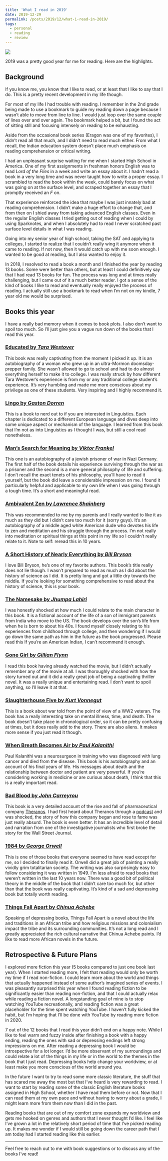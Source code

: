 ```yaml
---
title: 'What I read in 2019'
date: 2019-12-29
permalink: /posts/2019/12/what-i-read-in-2019/
tags:
  - personal
  - reading
  - review
---
```

<img src="/images/posts/muir_woods.jpg">

2019 was a pretty good year for me for reading. Here are the highlights.

## Background
If you know me, you know that I like to read, or at least that I like to say that I do. This is a pretty recent development in my life though. 

For most of my life I had trouble with reading. I remember in the 2nd grade being made to use a bookmark to guide my reading down a page because I wasn’t able to move from line to line. I would just loop over the same couple of lines over and over again. The bookmark helped a bit, but I found the act of sitting still and focusing intensely on reading to be exhausting.

Aside from the occasional book series (Eragon was one of my favorites), I didn’t read all that much, and I didn’t need to read much either. From what I recall, the Indian education system doesn’t place much emphasis on reading comprehension or critical writing. 

I had an unpleasant surprise waiting for me when I started High School in America. One of my first assignments in freshman honors English was to read *Lord of the Flies* in a week and write an essay about it. I hadn’t read a book in a very long time and was never taught how to write a proper essay. I scrambled to read the book within the week, could barely focus on what was going on at the surface level, and scraped together an essay that I promptly received an *F* on. 

That experience reinforced the idea that maybe I was just innately bad at reading comprehension. I didn’t make a huge effort to change that, and from then on I shied away from taking advanced English classes. Even in the regular English classes I tried getting out of reading when I could by using Sparknotes, and when I absolutely had to read I never scratched past surface level details in what I was reading. 

Going into my senior year of high school, taking the SAT and applying to colleges, I started to realize that I couldn’t really wing it anymore when it came to reading. If not now, then it would catch up with me soon enough. I wanted to be good at reading, but I also wanted to enjoy it.

In 2018, I resolved to read a book a month and I finished the year by reading 13 books. Some were better than others, but at least I could definitively say that I had read 13 books for fun. The process was long and at times really challenging, but I came out of it a much better reader. I got a sense of the kind of books I like to read and eventually really enjoyed the process of reading. I actually still use a bookmark to read when I’m not on my kindle, 7 year old me would be surprised. 


## Books this year
I have a really bad memory when it comes to book plots. I also don’t want to spoil too much. So I’ll just give you a vague run down of the books that I read this year.


### [Educated by <em>Tara Westover</em>](https://www.goodreads.com/book/show/35133922-educated?from_search=true)

This book was really captivating from the moment I picked it up. It is an autobiography of a woman who grew up in an ultra-Mormon doomsday-prepper family. She wasn’t allowed to go to school and had to do almost everything herself to make it to college. I was really struck by how different Tara Westover’s experience is from my or any traditional college student’s experience. It’s very humbling and made me more conscious about my privilege as one of these students. Very inspiring and I highly recommend it. 

### [Lingo by <em>Gaston Dorren</em>](https://www.goodreads.com/book/show/23534636-lingo?from_search=true)

This is a book to nerd out to if you are interested in Linguistics. Each chapter is dedicated to a different European language and dives deep into some unique aspect or mechanism of the language. I learned from this book that I’m not as into Linguistics as I thought I was, but still a cool read nonetheless. 


### [Man’s Search for Meaning by <em>Viktor Frankel</em>](https://www.goodreads.com/book/show/4069.Man_s_Search_for_Meaning?from_search=true)
  
This one is an autobiography of a jewish prisoner of war in Nazi Germany. The first half of the book details his experience surviving through the war as a prisoner and the second is a more general philosophy of life and suffering. I don’t recall the exact tenets of his philosophy, you’ll have to read it yourself, but the book did leave a considerable impression on me. I found it particularly helpful and applicable to my own life when I was going through a tough time. It’s a short and meaningful read.

### [Ambivalent Zen by <em>Lawrence Shainberg</em>](https://www.goodreads.com/book/show/904839.Ambivalent_Zen?ac=1&from_search=true)

This was recommended to me by my parents and I really wanted to like it as much as they did but I didn’t care too much for it (sorry guys). It’s an autobiography of a middle aged white American dude who devotes his life to zen and meditation and his struggle through the process. I’m not really into meditation or spiritual things at this point in my life so I couldn’t really relate to it. Note to self: reread this in 10 years. 

### [A Short History of Nearly Everything by <em>Bill Bryson</em>](https://www.goodreads.com/book/show/21.A_Short_History_of_Nearly_Everything?from_search=true&qid=LW7C2LgHds&rank=1)

I love Bill Bryson, he’s one of my favorite authors. This book’s title really does not lie though. I wasn’t prepared to read as much as I did about the history of science as I did. It is pretty long and got a little dry towards the middle. If you’re looking for something comprehensive to read about the history of science, this is your book.


### [The Namesake by <em>Jhumpa Lahiri</em>](https://www.goodreads.com/book/show/33917.The_Namesake?from_search=true)

I was honestly shocked at how much I could relate to the main character in this book. It is a fictional account of the life of a son of immigrant parents from India who move to the US. The book develops over the son’s life from when he is born to about his 40s. I found myself closely relating to his experiences from childhood through college, and then wondering if I would go down the same path as him in the future as the book progressed. Please read this If you’re an American Indian, I can’t recommend it enough.

### [Gone Girl by <em>Gillian Flynn</em>](https://www.goodreads.com/book/show/19288043-gone-girl?ac=1&from_search=true)

I read this book having already watched the movie, but I didn’t actually remember any of the movie at all. I was thoroughly shocked with how the story turned out and it did a really great job of being a captivating thriller novel. It was a really unique and entertaining read. I don’t want to spoil anything, so I’ll leave it at that.

### [Slaughterhouse Five by <em>Kurt Vonnegut</em>](https://www.goodreads.com/book/show/4981.Slaughterhouse_Five?ac=1&from_search=true&qid=EMn3RUoYFN&rank=1#)

This is a book about war told from the point of view of a WW2 veteran. The book has a really interesting take on mental illness, time, and death. The book doesn’t take place in chronological order, so it can be pretty confusing at times, but it does really add to the story. There are also aliens. It makes more sense if you just read it though.

### [When Breath Becomes Air by <em>Paul Kalanithi</em>](https://www.goodreads.com/book/show/25899336-when-breath-becomes-air?ac=1&from_search=true&qid=yfyhfx5rk2&rank=1#)

Paul Kalanithi was a neurosurgeon in training who was diagnosed with lung cancer and died from the disease. This book is his autobiography and an account of his final years of life. His messages about death and the relationship between doctor and patient are very powerful. If you’re considering working in medicine or are curious about death, I think that this is a really important read.

### [Bad Blood by <em>John Carreyrou</em>](https://www.goodreads.com/book/show/37976541-bad-blood?ac=1&from_search=true&qid=owAXMYUQ05&rank=1#)

This book is a very detailed account of the rise and fall of pharmaceutical company [Theranos](https://www.businessinsider.com/theranos-founder-ceo-elizabeth-holmes-life-story-bio-2018-4). I had first heard about Theranos through a [podcast](https://open.spotify.com/show/7lrJqILWfMuQhqDHJEFUK6) and was shocked, the story of how this company began and rose to fame was just really absurd. The book is even better. It has an incredible level of detail and narration from one of the investigative journalists who first broke the story for the Wall Street Journal. 

### [1984 by <em>George Orwell</em>](https://www.goodreads.com/book/show/40961427-1984?ac=1&from_search=true&qid=RGgwaGJSe8&rank=1#)

This is one of those books that everyone seemed to have read except for me, so I decided to finally read it. Orwell did a great job of painting a really vividly grim totalitarian society. The writing was also surprisingly easy to follow considering it was written in 1949. I’m less afraid to read books that weren’t written in the last 10 years now. There was a good bit of political theory in the middle of the book that I didn’t care too much for, but other than that the book was really captivating. It’s kind of a sad and depressing book but totally worth reading.

### [Things Fall Apart by <em>Chinua Achebe</em>](https://www.goodreads.com/book/show/37781.Things_Fall_Apart?ac=1&from_search=true&qid=Ux7eRzz6DV&rank=2)

Speaking of depressing books, Things Fall Apart is a novel about the life and traditions in an African tribe and how religious missions and colonialism impact the tribe and its surrounding communities. It’s not a long read and I greatly appreciated the rich cultural narrative that Chinua Achebe paints. I’d like to read more African novels in the future.


## Retrospective & Future Plans

I explored more fiction this year (5 books compared to just one book last year). When I started reading more, I felt that reading would only be worth my time if I read non-fiction. I could learn more about the world and things that actually happened instead of some author’s imagined series of events. I was pleasantly surprised this year when I found reading fiction to be significantly easier than reading non-fiction, and that I could actually relax while reading a fiction novel. A longstanding goal of mine is to stop watching YouTube recreationally, and reading fiction was a great placeholder for the time spent watching YouTube. I haven’t fully kicked the habit, but I’m hoping that I’ll be done with YouTube by reading more fiction in 2020. 

7 out of the 12 books that I read this year didn’t end on a happy note. While I like to feel warm and fuzzy inside after finishing a book with a happy ending, reading the ones with sad or depressing endings left strong impressions on me. After reading a depressing book I would be introspective for a lot longer. I’d be more observant of my surroundings and could relate a lot of the things in my life or in the world to the themes in the book that I just read. Depressing books help change your worldview, or at least make you more conscious of the world around you. 

In the future I want to try to read some more classic literature, the stuff that has scared me away the most but that I’ve heard is very rewarding to read. I want to start by reading some of the classic English literature books assigned in High School, whether I have read them before or not. Now that I can read them at my own pace and without having to worry about a grade, I might learn more from them now than I did in the past. 

Reading books that are out of my comfort zone expands my worldview and gets me hooked on genres and authors that I never thought I’d like. I feel like I’ve grown a lot in the relatively short period of time that I’ve picked reading up. It makes me wonder if I would still be going down the career path that I am today had I started reading like this earlier.

----

Feel free to reach out to me with book suggestions or to discuss any of the books I’ve read!




